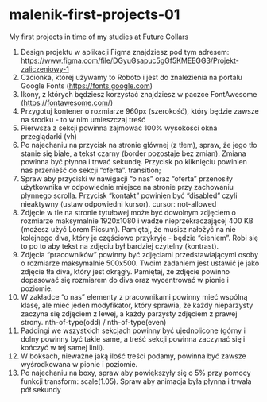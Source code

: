 # malenik-first-projects-01
My first projects in time of my studies at Future Collars

1. Design projektu w aplikacji Figma znajdziesz pod tym adresem: https://www.figma.com/file/DGyuGsapuc5gGf5KMEEGG3/Projekt-zaliczeniowy-1
2. Czcionka, której używamy to Roboto i jest do znalezienia na portalu Google Fonts (https://fonts.google.com)
3. Ikony, z których będziesz korzystać znajdziesz w paczce FontAwesome (https://fontawesome.com/)
4. Przygotuj kontener o rozmiarze 960px (szerokość), który będzie zawsze na środku - to w nim umieszczaj treść
5. Pierwsza z sekcji powinna zajmować 100% wysokości okna przeglądarki (vh) 
6. Po najechaniu na przycisk na stronie głównej (z tłem), spraw, że jego tło stanie się białe, a tekst czarny (border pozostaje bez zmian). Zmiana powinna być płynna i trwać sekundę. Przycisk po kliknięciu powinien nas przenieść do sekcji “oferta”. transition;
7. Spraw aby przyciski w nawigacji “o nas” oraz “oferta” przenosiły użytkownika w odpowiednie miejsce na stronie przy zachowaniu płynnego scrolla. Przycisk “kontakt” powinien być “disabled” czyli nieaktywny (ustaw odpowiedni kursor). cursor: not-allowed
8. Zdjęcie w tle na stronie tytułowej może być dowolnym zdjęciem o rozmiarze maksymalnie 1920x1080 i wadze nieprzekraczającej 400 KB (możesz użyć Lorem Picsum). Pamiętaj, że musisz nałożyć na nie kolejnego diva, który je częściowo przykryje - będzie “cieniem”. Robi się to po to aby tekst na zdjęciu był bardziej czytelny (kontrast).
9. Zdjęcia “pracowników” powinny być zdjęciami przedstawiającymi osoby o rozmiarze maksymalnie 500x500. Twoim zadaniem jest ustawić je jako zdjęcie tła diva, który jest okrągły. Pamiętaj, że zdjęcie powinno dopasować się rozmiarem do diva oraz wycentrować w pionie i poziomie.
10. W zakładce “o nas” elementy z pracownikami powinny mieć wspólną klasę, ale mieć jeden modyfikator, który sprawia, że każdy nieparzysty zaczyna się zdjęciem z lewej, a każdy parzysty zdjęciem z prawej strony. nth-of-type(odd) / nth-of-type(even)
11. Paddingi we wszystkich sekcjach powinny być ujednolicone (górny i dolny powinny być takie same, a treść sekcji powinna zaczynać się i kończyć w tej samej linii).
12. W boksach, nieważne jaką ilość treści podamy, powinna być zawsze wyśrodkowana w pionie i poziomie.
13. Po najechaniu na boxy, spraw aby powiększyły się o 5% przy pomocy funkcji transform: scale(1.05). Spraw aby animacja była płynna i trwała pół sekundy
